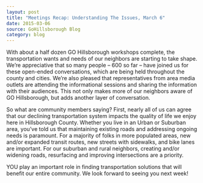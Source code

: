 ```yaml
---
layout: post
title: "Meetings Recap: Understanding The Issues, March 6"
date: 2015-03-06
source: GoHillsborough Blog
category: blog
---
```


With about a half dozen GO Hillsborough workshops complete, the transportation wants and needs of our neighbors are starting to take shape. We’re appreciative that so many people – 600 so far – have joined us for these open-ended conversations, which are being held throughout the county and cities. We’re also pleased that representatives from area media outlets are attending the informational sessions and sharing the information with their audiences. This not only makes more of our neighbors aware of GO Hillsborough, but adds another layer of conversation.

So what are community members saying? First, nearly all of us can agree that our declining transportation system impacts the quality of life we enjoy here in Hillsborough County. Whether you live in an Urban or Suburban area, you’ve told us that maintaining existing roads and addressing ongoing needs is paramount. For a majority of folks in more populated areas, new and/or expanded transit routes, new streets with sidewalks, and bike lanes are important. For our suburban and rural neighbors, creating and/or widening roads, resurfacing and improving intersections are a priority.

YOU play an important role in finding transportation solutions that will benefit our entire community. We look forward to seeing you next week!